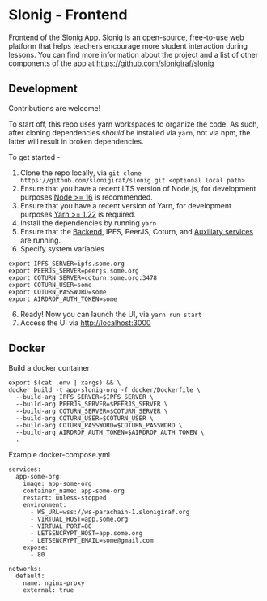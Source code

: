# Slonig - Frontend

Frontend of the Slonig App. Slonig is an open-source, free-to-use web platform that helps teachers encourage more student interaction during lessons. You can find more information about the project and a list of other components of the app at https://github.com/slonigiraf/slonig

## Development

Contributions are welcome!

To start off, this repo uses yarn workspaces to organize the code. As such, after cloning dependencies _should_ be installed via `yarn`, not via npm, the latter will result in broken dependencies.

To get started -

1. Clone the repo locally, via `git clone https://github.com/slonigiraf/slonig.git <optional local path>`
2. Ensure that you have a recent LTS version of Node.js, for development purposes [Node >= 16](https://nodejs.org/en/) is recommended.
3. Ensure that you have a recent version of Yarn, for development purposes [Yarn >= 1.22](https://yarnpkg.com/docs/install) is required.
4. Install the dependencies by running `yarn`
5. Ensure that the [Backend](https://github.com/slonigiraf/slonig-node-dev), IPFS, PeerJS, Coturn, and [Auxiliary services](https://github.com/slonigiraf/economy.slonig.org) are running.
6. Specify system variables
```
export IPFS_SERVER=ipfs.some.org
export PEERJS_SERVER=peerjs.some.org
export COTURN_SERVER=coturn.some.org:3478
export COTURN_USER=some
export COTURN_PASSWORD=some
export AIRDROP_AUTH_TOKEN=some
```
6. Ready! Now you can launch the UI, via `yarn run start`
7. Access the UI via [http://localhost:3000](http://localhost:3000)


## Docker

Build a docker container

```
export $(cat .env | xargs) && \
docker build -t app-slonig-org -f docker/Dockerfile \
  --build-arg IPFS_SERVER=$IPFS_SERVER \
  --build-arg PEERJS_SERVER=$PEERJS_SERVER \
  --build-arg COTURN_SERVER=$COTURN_SERVER \
  --build-arg COTURN_USER=$COTURN_USER \
  --build-arg COTURN_PASSWORD=$COTURN_PASSWORD \
  --build-arg AIRDROP_AUTH_TOKEN=$AIRDROP_AUTH_TOKEN \
  .
```

Example docker-compose.yml
```
services:
  app-some-org:
    image: app-some-org
    container_name: app-some-org
    restart: unless-stopped
    environment:
      - WS_URL=wss://ws-parachain-1.slonigiraf.org
      - VIRTUAL_HOST=app.some.org  
      - VIRTUAL_PORT=80
      - LETSENCRYPT_HOST=app.some.org
      - LETSENCRYPT_EMAIL=some@gmail.com
    expose:
      - 80

networks:
  default:
    name: nginx-proxy
    external: true
```